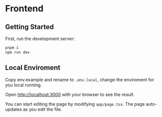 # Frontend

## Getting Started

First, run the development server:

```bash
pnpm i
npm run dev
```

## Local Enviroment

Copy env.example and rename to `.env.local`, change the enviroment for you local running.

Open [http://localhost:3000](http://localhost:3000) with your browser to see the result.

You can start editing the page by modifying `app/page.tsx`. The page auto-updates as you edit the file.
